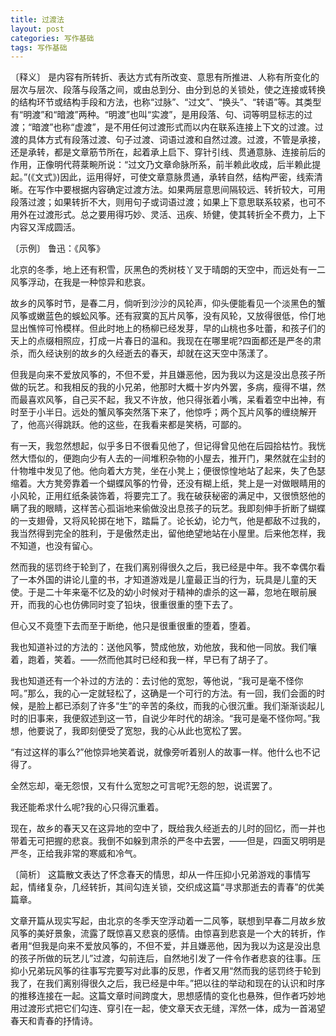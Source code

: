 ```yaml
---
title: 过渡法
layout: post
categories: 写作基础
tags: 写作基础
---
```


〔释义〕 是内容有所转折、表达方式有所改变、意思有所推进、人称有所变化的层次与层次、段落与段落之间，或由总到分、由分到总的关锁处，使之连接或转换的结构环节或结构手段和方法，也称“过脉”、“过文”、“换头”、“转语”等。其类型有“明渡”和“暗渡”两种。“明渡”也叫“实渡”，是用段落、句、词等明显标志的过渡；“暗渡”也称“虚渡”，是不用任何过渡形式而以内在联系连接上下文的过渡。过渡的具体方式有段落过渡、句子过渡、词语过渡和自然过渡。过渡，不管是承接，还是承转，都是文章筋节所在，起着承上启下、穿针引线、贯通意脉、连接前后的作用，正像明代蒋棻畹所说：“过文乃文章命脉所系，前半赖此收成，后半赖此提起。”(《文式》)因此，运用得好，可使文章意脉贯通，承转自然，结构严密，线索清晰。在写作中要根据内容确定过渡方法。如果两层意思间隔较远、转折较大，可用段落过渡；如果转折不大，则用句子或词语过渡；如果上下意思联系较紧，也可不用外在过渡形式。总之要用得巧妙、灵活、迅疾、矫健，使其转折全不费力，上下内容又浑成圆活。

〔示例〕 鲁迅：《风筝》

北京的冬季，地上还有积雪，灰黑色的秃树枝丫叉于晴朗的天空中，而远处有一二风筝浮动，在我是一种惊异和悲哀。

故乡的风筝时节，是春二月，倘听到沙沙的风轮声，仰头便能看见一个淡黑色的蟹风筝或嫩蓝色的蜈蚣风筝。还有寂寞的瓦片风筝，没有风轮，又放得很低，伶仃地显出憔悴可怜模样。但此时地上的杨柳已经发芽，早的山桃也多吐蕾，和孩子们的天上的点缀相照应，打成一片春日的温和。我现在在哪里呢?四面都还是严冬的肃杀，而久经诀别的故乡的久经逝去的春天，却就在这天空中荡漾了。

但我是向来不爱放风筝的，不但不爱，并且嫌恶他，因为我以为这是没出息孩子所做的玩艺。和我相反的我的小兄弟，他那时大概十岁内外罢，多病，瘦得不堪，然而最喜欢风筝，自己买不起，我又不许放，他只得张着小嘴，呆看着空中出神，有时至于小半日。远处的蟹风筝突然落下来了，他惊呼；两个瓦片风筝的缠绕解开了，他高兴得跳跃。他的这些，在我看来都是笑柄，可鄙的。

有一天，我忽然想起，似乎多日不很看见他了，但记得曾见他在后园拾枯竹。我恍然大悟似的，便跑向少有人去的一间堆积杂物的小屋去，推开门，果然就在尘封的什物堆中发见了他。他向着大方凳，坐在小凳上；便很惊惶地站了起来，失了色瑟缩着。大方凳旁靠着一个蝴蝶风筝的竹骨，还没有糊上纸，凳上是一对做眼睛用的小风轮，正用红纸条装饰着，将要完工了。我在破获秘密的满足中，又很愤怒他的瞒了我的眼睛，这样苦心孤诣地来偷做没出息孩子的玩艺。我即刻伸手折断了蝴蝶的一支翅骨，又将风轮掷在地下，踏扁了。论长幼，论力气，他是都敌不过我的，我当然得到完全的胜利，于是傲然走出，留他绝望地站在小屋里。后来他怎样，我不知道，也没有留心。

然而我的惩罚终于轮到了，在我们离别得很久之后，我已经是中年。我不幸偶尔看了一本外国的讲论儿童的书，才知道游戏是儿童最正当的行为，玩具是儿童的天使。于是二十年来毫不忆及的幼小时候对于精神的虐杀的这一幕，忽地在眼前展开，而我的心也仿佛同时变了铅块，很重很重的堕下去了。

但心又不竟堕下去而至于断绝，他只是很重很重的堕着，堕着。

我也知道补过的方法的：送他风筝，赞成他放，劝他放，我和他一同放。我们嚷着，跑着，笑着。——然而他其时已经和我一样，早已有了胡子了。

我也知道还有一个补过的方法的：去讨他的宽恕，等他说，“我可是毫不怪你呵。”那么，我的心一定就轻松了，这确是一个可行的方法。有一回，我们会面的时候，是脸上都已添刻了许多“生”的辛苦的条纹，而我的心很沉重。我们渐渐谈起儿时的旧事来，我便叙述到这一节，自说少年时代的胡涂。“我可是毫不怪你呵。”我想，他要说了，我即刻便受了宽恕，我的心从此也宽松了罢。

“有过这样的事么?”他惊异地笑着说，就像旁听着别人的故事一样。他什么也不记得了。

全然忘却，毫无怨恨，又有什么宽恕之可言呢?无怨的恕，说谎罢了。

我还能希求什么呢?我的心只得沉重着。

现在，故乡的春天又在这异地的空中了，既给我久经逝去的儿时的回忆，而一并也带着无可把握的悲哀。我倒不如躲到肃杀的严冬中去罢，——但是，四面又明明是严冬，正给我非常的寒威和冷气。

〔简析〕 这篇散文表达了怀念春天的情思，却从一件压抑小兄弟游戏的事情写起，情绪复杂，几经转折，其间勾连关锁，交织成这篇“寻求那逝去的青春”的优美篇章。

文章开篇从现实写起，由北京的冬季天空浮动着一二风筝，联想到早春二月故乡放风筝的美好景象，流露了既惊喜又悲哀的感情。由惊喜到悲哀是一个大的转折，作者用“但我是向来不爱放风筝的，不但不爱，并且嫌恶他，因为我以为这是没出息的孩子所做的玩艺儿”过渡，勾前连后，自然地引发了一件令作者悲哀的往事。压抑小兄弟玩风筝的往事写完要写对此事的反思，作者又用“然而我的惩罚终于轮到我了，在我们离别得很久之后，我已经是中年。”把以往的举动和现在的认识和时序的推移连接在一起。这篇文章时间跨度大，思想感情的变化也悬殊，但作者巧妙地用过渡形式把它们勾连、穿引在一起，使文章天衣无缝，浑然一体，成为一首渴望春天和青春的抒情诗。 